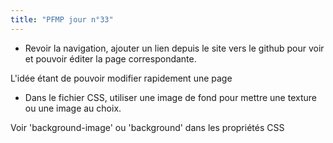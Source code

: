 ```yaml
---
title: "PFMP jour n°33"
---
```


- Revoir la navigation, ajouter un lien depuis le site vers le github pour voir et pouvoir éditer la page correspondante.

L'idée étant de pouvoir modifier rapidement une page

- Dans le fichier CSS, utiliser une image de fond pour mettre une texture ou une image au choix.

Voir 'background-image' ou 'background' dans les propriétés CSS

